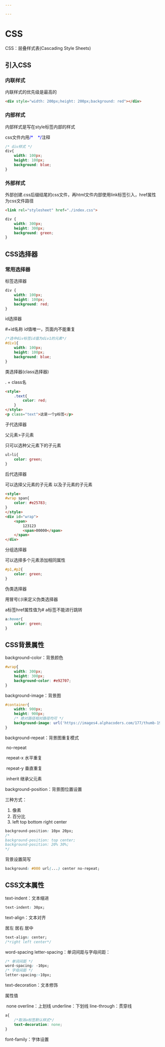 ```yaml
---

---
```


# CSS

CSS：层叠样式表(Cascading Style Sheets)

## 引入CSS

### 内联样式

内联样式的优先级是最高的

```html
<div style="width: 200px;height: 200px;background: red"></div>
```

### 内部样式

内部样式是写在style标签内部的样式

css文件内用<font color="0000ff">/*    */</font>注释

```css
/* div样式 */
div{
    width: 100px;
    height: 100px;
    background: blue;
}
```



### 外部样式

外部创建.css后缀结尾的css文件，再html文件内部使用link标签引入，href属性为css文件路径

```html
<link rel="stylesheet" href="./index.css">
```

```css
div {
    width: 300px;
    height: 300px;
    background: green;
}
```

## CSS选择器

### 常用选择器

标签选择器

```css
div {
    width: 100px;
    height: 100px;
    background: red;
}
```

id选择器

#+id名称 id值唯一，页面内不能重复

```css
/*选中div标签id值为div1的元素*/
#div1{
    width: 100px;
    height: 100px;
    background: blue;
}
```

类选择器(class选择器)

. + class名 

```html
<style>
    .text{
        color: red;
    }
</style>
<p class="text">这是一个p标签</p>

```

子代选择器

父元素>子元素

只可以选种父元素下的子元素

```css
ul>li{
	color: green;
}
```

后代选择器

可以选择父元素的子元素 以及子元素的子元素

```html
<style>
#wrap span{
    color: #e25783;
}
</style>
<div id="wrap">
    <span>
        123123
        <span>00000</span>
    </span>
</div>
```

分组选择器

可以选择多个元素添加相同属性

```css
#p1,#p2{
    color: green;
}
```

伪类选择器

用冒号(:)l来定义伪类选择器

a标签href属性值为# a标签不能进行跳转

```css
a:hover{
    color: green;
}
```



## CSS背景属性

background-color：背景颜色

```css
#wrap{
    width: 300px;
    height: 300px;
    background-color: #e92707;
}
```

background-image：背景图

```css
#container{
    width: 900px;
    height: 900px;
    /* 绝对路径相对路径均可 */
    background-image: url('https://images4.alphacoders.com/177/thumb-1920-17704.jpg');
}
```

background-repeat：背景图重复模式

​        no-repeat

​        repeat-x 水平重复

​        repeat-y 垂直重复

​        inherit 继承父元素

background-position：背景图位置设置

三种方式：

1. 像素
2. 百分比  
3. left top bottom right center

```css
background-position: 10px 20px;
/* 
background-position: top center;
background-position: 20% 30%;
*/

```

背景设置简写

```css
background: #000 url(...) center no-repeat;
```

## CSS文本属性

text-indent：文本缩进

```css
text-indent: 30px;
```

text-align：文本对齐

居左 居右 居中

```css
text-align: center;
/*right left center*/
```

word-spacing letter-spacing：单词间距与字母间距：

```css
/* 单词间距 */
word-spacing: -10px;
/* 字母间距 */
letter-spacing:-10px;
```

text-decoration：文本修饰

属性值

​	none overline：上划线 underline：下划线 line-through：贯穿线

```css
a{
    /*取消a标签默认样式*/
    text-decoration: none;
}
```

font-family：字体设置